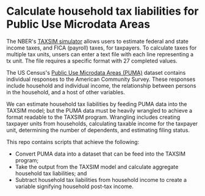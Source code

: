 # Calculate household tax liabilities for Public Use Microdata Areas

The NBER's [TAXSIM simulator](https://users.nber.org/~taxsim/taxsim27/) allows users to estimate federal and state income taxes, and FICA (payroll) taxes, for taxpayers. To calculate taxes for multiple tax units, unsers can enter a text file with each line representing a tx unit. The file requires a specific format with 27 completed values.

The US Census's [Public Use Microdata Areas (PUMA)](https://www.census.gov/programs-surveys/acs/data/pums.html) dataset contains individual responses to the American Community Survey. These responses include household and individual income, the relationship between persons in the household, and a host of other variables. 

We can estimate household tax liabilities by feeding PUMA data into the TAXSIM model; but the PUMA data must be heavily wrangled to achieve a format readable to the TAXSIM program. Wrangling includes creating taxpayer units from households, calculating taxable income for the taxpayer unit, determining the number of dependents, and estimating filing status.

This repo contains scripts that achieve the following:

- Convert PUMA data into a dataset that can be feed into the TAXSIM program;
- Take the output from the TAXSIM model and calculate aggregate household tax liabilities; and
- Subtract household tax liabilities from household income to create a variable signifying household post-tax income.
